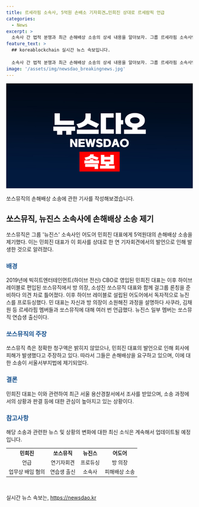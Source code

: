 ```yaml
---
title: 르세라핌 소속사, 5억원 손배소 기자회견…민희진 상대로 르세람픽 언급
categories:
  - News
excerpt: >
  소속사 간 법적 분쟁과 최근 손해배상 소송의 상세 내용을 알아보자. 그룹 르세라핌 소속사인 쏘스뮤직이 뉴진스 소속사인 어도어 민희진 대표에게 5억원대의 손해배상을 요구하는 소송을 제기했다. 민 대표는 이에 대한 입장을 밝히지 않았으며, 쏘스뮤직은 민 대표가 회견에서 발언한 내용으로 피해를 입었다고 주장하고 있다. 미디어 관계자들은 이런 법적 분쟁이 로프트를 드라마틱하게 만들고 있으며, 관련 산업과 아티스트들의 관심을 끄는 사안이 될 것으로 보고 있다.
feature_text: >
  ## koreablockchain 실시간 뉴스 속보입니다.

  소속사 간 법적 분쟁과 최근 손해배상 소송의 상세 내용을 알아보자. 그룹 르세라핌 소속사인 쏘스뮤직이 뉴진스 소속사인 어도어 민희진 대표에게 5억원대의 손해배상을 요구하는 소송을 제기했다. 민 대표는 이에 대한 입장을 밝히지 않았으며, 쏘스뮤직은 민 대표가 회견에서 발언한 내용으로 피해를 입었다고 주장하고 있다. 미디어 관계자들은 이런 법적 분쟁이 로프트를 드라마틱하게 만들고 있으며, 관련 산업과 아티스트들의 관심을 끄는 사안이 될 것으로 보고 있다.
image: '/assets/img/newsdao_breakingnews.jpg'
---
```


<p><img src="/assets/img/newsdao_breakingnews.jpg" alt="koreablockchain 속보" /></p>

<p>쏘스뮤직의 손해배상 소송에 관한 기사를 작성해보겠습니다.</p>

<h2 data-ke-size="size26">쏘스뮤직, 뉴진스 소속사에 손해배상 소송 제기</h2>

<p data-ke-size="size16">쏘스뮤직은 그룹 '뉴진스' 소속사인 어도어 민희진 대표에게 5억원대의 손해배상 소송을 제기했다. 이는 민희진 대표가 이 회사를 상대로 한 연 기자회견에서의 발언으로 인해 발생한 것으로 알려졌다.</p>

<h3><b><span style="color: #1a5490;">배경</span></b></h3>

<p data-ke-size="size16">2019년에 빅히트엔터테인먼트(하이브 전신) CBO로 영입된 민희진 대표는 이후 하이브 레이블로 편입된 쏘스뮤직에서 방 의장, 소성진 쏘스뮤직 대표와 함께 걸그룹 론칭을 준비하다 의견 차로 틀어졌다. 이후 하이브 레이블로 설립된 어도어에서 독자적으로 뉴진스를 프로듀싱했다. 민 대표는 자신과 방 의장이 소원해진 과정을 설명하다 사쿠라, 김채원 등 르세라핌 멤버들과 쏘스뮤직에 대해 여러 번 언급했다. 뉴진스 일부 멤버는 쏘스뮤직 연습생 출신이다.</p>

<h3><b><span style="color: #1a5490;">쏘스뮤직의 주장</span></b></h3>

<p data-ke-size="size16">쏘스뮤직 측은 정확한 청구액은 밝히지 않았으나, 민희진 대표의 발언으로 인해 회사에 피해가 발생했다고 주장하고 있다. 따라서 그들은 손해배상을 요구하고 있으며, 이에 대한 소송이 서울서부지법에 제기되었다.</p>

<h3><b><span style="color: #1a5490;">결론</span></b></h3>

<p data-ke-size="size16">민희진 대표는 이와 관련하여 최근 서울 용산경찰서에서 조사를 받았으며, 소송 과정에서의 상황과 판결 등에 대한 관심이 높아지고 있는 상황이다.</p>

<h3><b><span style="color: #1a5490;">참고사항</span></b></h3>

<p data-ke-size="size16">해당 소송과 관련한 뉴스 및 상황의 변화에 대한 최신 소식은 계속해서 업데이트될 예정입니다.</p>

<table>
    <tbody>
        <tr>
            <td style="text-align: center; height: 17px;"><b>민희진</b></td>
            <td style="text-align: center; height: 17px;"><b>쏘스뮤직</b></td>
            <td style="text-align: center; height: 17px;"><b>뉴진스</b></td>
            <td style="text-align: center; height: 17px;"><b>어도어</b></td>
        </tr>
        <tr>
            <td style="text-align: center; height: 17px;">언급</td>
            <td style="text-align: center; height: 17px;">연기자회견</td>
            <td style="text-align: center; height: 17px;">프로듀싱</td>
            <td style="text-align: center; height: 17px;">방 의장</td>
        </tr>
        <tr>
            <td style="text-align: center; height: 17px;">업무상 배임 혐의</td>
            <td style="text-align: center; height: 17px;">연습생 출신</td>
            <td style="text-align: center; height: 17px;">소속사</td>
            <td style="text-align: center; height: 17px;">피해배상 소송</td>
        </tr>
    </tbody>
</table>

<p data-ke-size="size16">&nbsp;</p>
실시간 뉴스 속보는, <a href="https://newsdao.kr" rel="dofollow">https://newsdao.kr</a>


